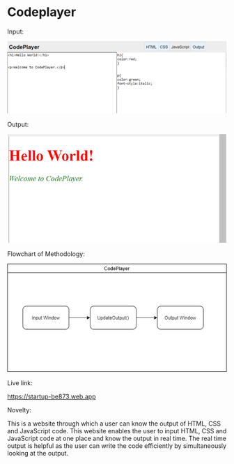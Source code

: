 # Codeplayer

Input:

![](input.PNG)

Output:

![](output.PNG)

Flowchart of Methodology:

![](flowchart.PNG)

Live link:

https://startup-be873.web.app

Novelty:

This is a website through which a user can know the output of HTML, CSS and JavaScript code. This website enables the user to input HTML, CSS and JavaScript code at one place and know the output in real time. The real time output is helpful as the user can write the code efficiently by simultaneously looking at the output.
